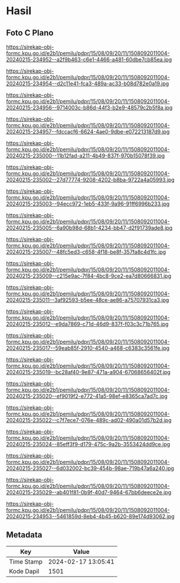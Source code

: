 # Hasil

## Foto C Plano

https://sirekap-obj-formc.kpu.go.id/e2b1/pemilu/pdpr/15/08/09/20/11/1508092011004-20240215-234952--a2f9b463-c6e1-4466-a481-60dbe7cb85ea.jpg

https://sirekap-obj-formc.kpu.go.id/e2b1/pemilu/pdpr/15/08/09/20/11/1508092011004-20240215-234954--d2c11e41-fca3-489a-ac33-b08d782e0a19.jpg

https://sirekap-obj-formc.kpu.go.id/e2b1/pemilu/pdpr/15/08/09/20/11/1508092011004-20240215-234956--9714003c-b86d-44f3-b2e9-48579c2b5f8a.jpg

https://sirekap-obj-formc.kpu.go.id/e2b1/pemilu/pdpr/15/08/09/20/11/1508092011004-20240215-234957--fdccacf6-6624-4ae0-9dbe-e072213187d9.jpg

https://sirekap-obj-formc.kpu.go.id/e2b1/pemilu/pdpr/15/08/09/20/11/1508092011004-20240215-235000--11b12fad-a211-4b49-837f-970b15078f39.jpg

https://sirekap-obj-formc.kpu.go.id/e2b1/pemilu/pdpr/15/08/09/20/11/1508092011004-20240215-235002--27d77774-9208-4202-b8ba-9722a4a05993.jpg

https://sirekap-obj-formc.kpu.go.id/e2b1/pemilu/pdpr/15/08/09/20/11/1508092011004-20240215-235003--94ecc972-1eb5-433f-9a96-91ff6996b233.jpg

https://sirekap-obj-formc.kpu.go.id/e2b1/pemilu/pdpr/15/08/09/20/11/1508092011004-20240215-235005--6a90b98d-68b1-4234-bb47-d2f91739ade8.jpg

https://sirekap-obj-formc.kpu.go.id/e2b1/pemilu/pdpr/15/08/09/20/11/1508092011004-20240215-235007--48fc5ed3-c658-4f18-be8f-357fa8c4d1fc.jpg

https://sirekap-obj-formc.kpu.go.id/e2b1/pemilu/pdpr/15/08/09/20/11/1508092011004-20240215-235009--c215e9ac-7f84-4bc8-9ce2-ea7d80666831.jpg

https://sirekap-obj-formc.kpu.go.id/e2b1/pemilu/pdpr/15/08/09/20/11/1508092011004-20240215-235011--3af92593-b5ee-48ce-ae86-a75707931ca3.jpg

https://sirekap-obj-formc.kpu.go.id/e2b1/pemilu/pdpr/15/08/09/20/11/1508092011004-20240215-235012--e9da7869-c71d-46d9-837f-f03c3c71b765.jpg

https://sirekap-obj-formc.kpu.go.id/e2b1/pemilu/pdpr/15/08/09/20/11/1508092011004-20240215-235017--59eab85f-2910-4540-a468-c6383c3561fe.jpg

https://sirekap-obj-formc.kpu.go.id/e2b1/pemilu/pdpr/15/08/09/20/11/1508092011004-20240215-235019--bc28af40-9e87-471a-a904-67068656402f.jpg

https://sirekap-obj-formc.kpu.go.id/e2b1/pemilu/pdpr/15/08/09/20/11/1508092011004-20240215-235020--ef9019f2-e772-41a5-98ef-e8365ca7ad7c.jpg

https://sirekap-obj-formc.kpu.go.id/e2b1/pemilu/pdpr/15/08/09/20/11/1508092011004-20240215-235022--c7f7ece7-076e-489c-ad02-490a01d57b2d.jpg

https://sirekap-obj-formc.kpu.go.id/e2b1/pemilu/pdpr/15/08/09/20/11/1508092011004-20240215-235024--85eff3f9-d179-475c-9a2b-3553424dd9ce.jpg

https://sirekap-obj-formc.kpu.go.id/e2b1/pemilu/pdpr/15/08/09/20/11/1508092011004-20240215-235027--6d032002-bc39-454b-98ae-719b47a6a240.jpg

https://sirekap-obj-formc.kpu.go.id/e2b1/pemilu/pdpr/15/08/09/20/11/1508092011004-20240215-235029--ab401f81-0b9f-40d7-9464-67bb6deece2e.jpg

https://sirekap-obj-formc.kpu.go.id/e2b1/pemilu/pdpr/15/08/09/20/11/1508092011004-20240215-234953--5461859d-8eb4-4b45-b620-89e174d93062.jpg


## Metadata

| Key        | Value               |
| ---------- | ------------------- |
| Time Stamp | 2024-02-17 13:05:41 |
| Kode Dapil | 1501                |



